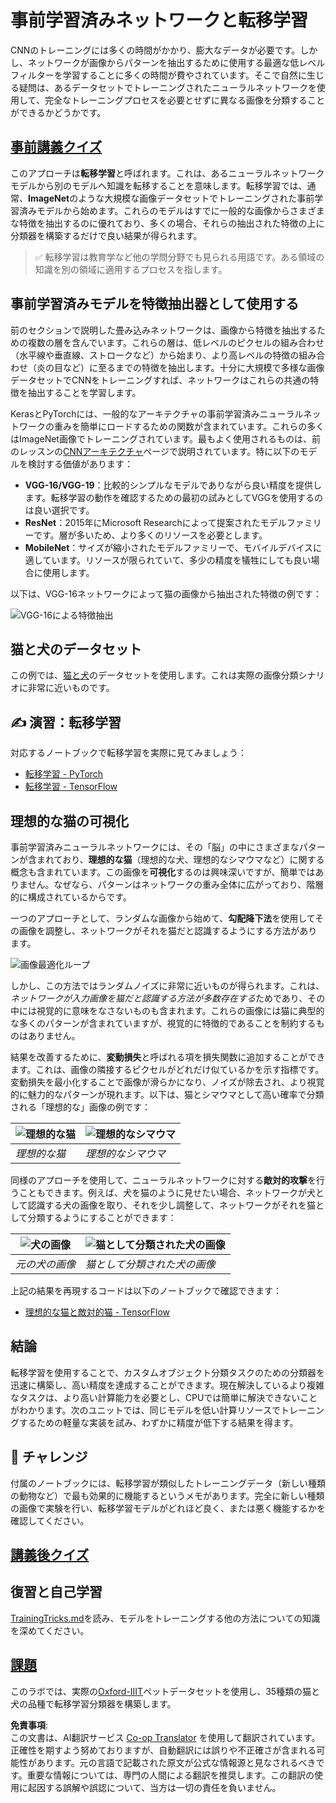 <!--
CO_OP_TRANSLATOR_METADATA:
{
  "original_hash": "717775c4050ccbffbe0c961ad8bf7bf7",
  "translation_date": "2025-08-24T21:11:26+00:00",
  "source_file": "lessons/4-ComputerVision/08-TransferLearning/README.md",
  "language_code": "ja"
}
-->
# 事前学習済みネットワークと転移学習

CNNのトレーニングには多くの時間がかかり、膨大なデータが必要です。しかし、ネットワークが画像からパターンを抽出するために使用する最適な低レベルフィルターを学習することに多くの時間が費やされています。そこで自然に生じる疑問は、あるデータセットでトレーニングされたニューラルネットワークを使用して、完全なトレーニングプロセスを必要とせずに異なる画像を分類することができるかどうかです。

## [事前講義クイズ](https://red-field-0a6ddfd03.1.azurestaticapps.net/quiz/108)

このアプローチは**転移学習**と呼ばれます。これは、あるニューラルネットワークモデルから別のモデルへ知識を転移することを意味します。転移学習では、通常、**ImageNet**のような大規模な画像データセットでトレーニングされた事前学習済みモデルから始めます。これらのモデルはすでに一般的な画像からさまざまな特徴を抽出するのに優れており、多くの場合、それらの抽出された特徴の上に分類器を構築するだけで良い結果が得られます。

> ✅ 転移学習は教育学など他の学問分野でも見られる用語です。ある領域の知識を別の領域に適用するプロセスを指します。

## 事前学習済みモデルを特徴抽出器として使用する

前のセクションで説明した畳み込みネットワークは、画像から特徴を抽出するための複数の層を含んでいます。これらの層は、低レベルのピクセルの組み合わせ（水平線や垂直線、ストロークなど）から始まり、より高レベルの特徴の組み合わせ（炎の目など）に至るまでの特徴を抽出します。十分に大規模で多様な画像データセットでCNNをトレーニングすれば、ネットワークはこれらの共通の特徴を抽出することを学習します。

KerasとPyTorchには、一般的なアーキテクチャの事前学習済みニューラルネットワークの重みを簡単にロードするための関数が含まれています。これらの多くはImageNet画像でトレーニングされています。最もよく使用されるものは、前のレッスンの[CNNアーキテクチャ](../07-ConvNets/CNN_Architectures.md)ページで説明されています。特に以下のモデルを検討する価値があります：

* **VGG-16/VGG-19**：比較的シンプルなモデルでありながら良い精度を提供します。転移学習の動作を確認するための最初の試みとしてVGGを使用するのは良い選択です。
* **ResNet**：2015年にMicrosoft Researchによって提案されたモデルファミリーです。層が多いため、より多くのリソースを必要とします。
* **MobileNet**：サイズが縮小されたモデルファミリーで、モバイルデバイスに適しています。リソースが限られていて、多少の精度を犠牲にしても良い場合に使用します。

以下は、VGG-16ネットワークによって猫の画像から抽出された特徴の例です：

![VGG-16による特徴抽出](../../../../../translated_images/features.6291f9c7ba3a0b951af88fc9864632b9115365410765680680d30c927dd67354.ja.png)

## 猫と犬のデータセット

この例では、[猫と犬](https://www.microsoft.com/download/details.aspx?id=54765&WT.mc_id=academic-77998-cacaste)のデータセットを使用します。これは実際の画像分類シナリオに非常に近いものです。

## ✍️ 演習：転移学習

対応するノートブックで転移学習を実際に見てみましょう：

* [転移学習 - PyTorch](../../../../../lessons/4-ComputerVision/08-TransferLearning/TransferLearningPyTorch.ipynb)
* [転移学習 - TensorFlow](../../../../../lessons/4-ComputerVision/08-TransferLearning/TransferLearningTF.ipynb)

## 理想的な猫の可視化

事前学習済みニューラルネットワークには、その「脳」の中にさまざまなパターンが含まれており、**理想的な猫**（理想的な犬、理想的なシマウマなど）に関する概念も含まれています。この画像を**可視化**するのは興味深いですが、簡単ではありません。なぜなら、パターンはネットワークの重み全体に広がっており、階層的に構成されているからです。

一つのアプローチとして、ランダムな画像から始めて、**勾配降下法**を使用してその画像を調整し、ネットワークがそれを猫だと認識するようにする方法があります。

![画像最適化ループ](../../../../../translated_images/ideal-cat-loop.999fbb8ff306e044f997032f4eef9152b453e6a990e449bbfb107de2493cc37e.ja.png)

しかし、この方法ではランダムノイズに非常に近いものが得られます。これは、*ネットワークが入力画像を猫だと認識する方法が多数存在する*ためであり、その中には視覚的に意味をなさないものも含まれます。これらの画像には猫に典型的な多くのパターンが含まれていますが、視覚的に特徴的であることを制約するものはありません。

結果を改善するために、**変動損失**と呼ばれる項を損失関数に追加することができます。これは、画像の隣接するピクセルがどれだけ似ているかを示す指標です。変動損失を最小化することで画像が滑らかになり、ノイズが除去され、より視覚的に魅力的なパターンが現れます。以下は、猫とシマウマとして高い確率で分類される「理想的な」画像の例です：

![理想的な猫](../../../../../translated_images/ideal-cat.203dd4597643d6b0bd73038b87f9c0464322725e3a06ab145d25d4a861c70592.ja.png) | ![理想的なシマウマ](../../../../../translated_images/ideal-zebra.7f70e8b54ee15a7a314000bb5df38a6cfe086ea04d60df4d3ef313d046b98a2b.ja.png)
-----|-----
 *理想的な猫* | *理想的なシマウマ*

同様のアプローチを使用して、ニューラルネットワークに対する**敵対的攻撃**を行うこともできます。例えば、犬を猫のように見せたい場合、ネットワークが犬として認識する犬の画像を取り、それを少し調整して、ネットワークがそれを猫として分類するようにすることができます：

![犬の画像](../../../../../translated_images/original-dog.8f68a67d2fe0911f33041c0f7fce8aa4ea919f9d3917ec4b468298522aeb6356.ja.png) | ![猫として分類された犬の画像](../../../../../translated_images/adversarial-dog.d9fc7773b0142b89752539bfbf884118de845b3851c5162146ea0b8809fc820f.ja.png)
-----|-----
*元の犬の画像* | *猫として分類された犬の画像*

上記の結果を再現するコードは以下のノートブックで確認できます：

* [理想的な猫と敵対的猫 - TensorFlow](../../../../../lessons/4-ComputerVision/08-TransferLearning/AdversarialCat_TF.ipynb)

## 結論

転移学習を使用することで、カスタムオブジェクト分類タスクのための分類器を迅速に構築し、高い精度を達成することができます。現在解決しているより複雑なタスクは、より高い計算能力を必要とし、CPUでは簡単に解決できないことがわかります。次のユニットでは、同じモデルを低い計算リソースでトレーニングするための軽量な実装を試み、わずかに精度が低下する結果を得ます。

## 🚀 チャレンジ

付属のノートブックには、転移学習が類似したトレーニングデータ（新しい種類の動物など）で最も効果的に機能するというメモがあります。完全に新しい種類の画像で実験を行い、転移学習モデルがどれほど良く、または悪く機能するかを確認してください。

## [講義後クイズ](https://red-field-0a6ddfd03.1.azurestaticapps.net/quiz/208)

## 復習と自己学習

[TrainingTricks.md](TrainingTricks.md)を読み、モデルをトレーニングする他の方法についての知識を深めてください。

## [課題](lab/README.md)

このラボでは、実際の[Oxford-IIIT](https://www.robots.ox.ac.uk/~vgg/data/pets/)ペットデータセットを使用し、35種類の猫と犬の品種で転移学習分類器を構築します。

**免責事項**:  
この文書は、AI翻訳サービス [Co-op Translator](https://github.com/Azure/co-op-translator) を使用して翻訳されています。正確性を期すよう努めておりますが、自動翻訳には誤りや不正確さが含まれる可能性があります。元の言語で記載された原文が公式な情報源と見なされるべきです。重要な情報については、専門の人間による翻訳を推奨します。この翻訳の使用に起因する誤解や誤認について、当方は一切の責任を負いません。